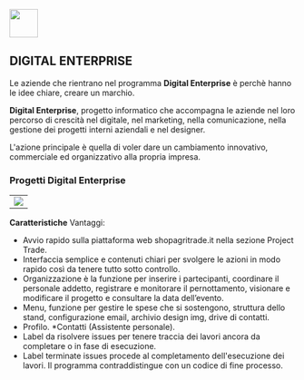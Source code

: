 <a href="https://www.linkedin.com/in/marco-d-adamo/"><img src="http://www.ecotrade.bio/public/images/logo-footer-in.png" width="50" height="50"></a>

## DIGITAL ENTERPRISE
Le aziende che rientrano nel programma **Digital Enterprise** è perchè hanno le idee chiare, creare un marchio. 

**Digital Enterprise**, progetto informatico che accompagna le aziende nel loro percorso di crescità nel digitale, nel marketing, nella comunicazione, nella gestione dei progetti interni aziendali e nel designer. 

L'azione principale è quella di voler dare un cambiamento innovativo, commerciale ed organizzativo alla propria impresa. 

### Progetti Digital Enterprise
<table>
    <tr><td><img src="https://shopagritrade.it/wp-content/uploads/2019/11/AgriTrade-CLOUD%C3%A0.png"></td></tr>
</table>

**Caratteristiche**
Vantaggi:
* Avvio rapido sulla piattaforma web shopagritrade.it nella sezione Project Trade.
* Interfaccia semplice e contenuti chiari per svolgere le azioni in modo rapido così da tenere tutto sotto controllo.
* Organizzazione è la funzione per inserire i partecipanti, coordinare il personale addetto, registrare e monitorare il pernottamento, visionare e modificare il progetto e consultare la data dell’evento.
* Menu, funzione per gestire le spese che si sostengono, struttura dello stand, configurazione email, archivio design img, drive di contatti.
* Profilo. *Contatti (Assistente personale).
* Label da risolvere issues per tenere traccia dei lavori ancora da completare o in fase di esecuzione. 
* Label terminate issues procede al completamento dell'esecuzione dei lavori. Il programma contraddistingue con un codice di fine processo.
